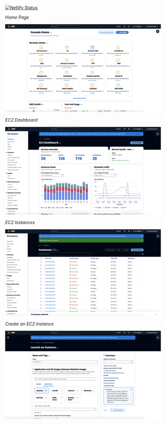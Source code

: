 [![Netlify Status](https://api.netlify.com/api/v1/badges/1b6dfc88-438f-472b-a571-9bdf88964ef6/deploy-status)](https://app.netlify.com/sites/awsui/deploys)

_Home Page_

![Screenshot](assets/Screenshots/1.png 'Home Page')

_EC2 Dashboard_

![Screenshot](assets/Screenshots/2.png 'EC2 Dashboard')

_EC2 Instances_

![Screenshot](assets/Screenshots/3.png 'EC2 Instances')

_Create an EC2 Instance_

![Screenshot](assets/Screenshots/4.png 'Create an EC2 Instance')
